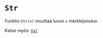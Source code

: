 `Str`
==========

Funktio `Str(x)` muuttaa luvun `x` merkkijonoksi.

Katso myös: [`Val`](manual:val)
